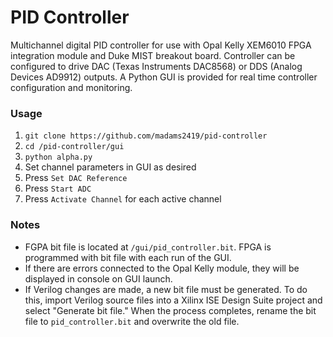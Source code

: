 PID Controller
===============

Multichannel digital PID controller for use with Opal Kelly XEM6010 FPGA
integration module and Duke MIST breakout board. Controller can be
configured to drive DAC (Texas Instruments DAC8568) or DDS (Analog
Devices AD9912) outputs. A Python GUI is provided for real time
controller configuration and monitoring.

### Usage

1. `git clone https://github.com/madams2419/pid-controller`
2. `cd /pid-controller/gui`
3. `python alpha.py`
4. Set channel parameters in GUI as desired
5. Press `Set DAC Reference`
6. Press `Start ADC`
7. Press `Activate Channel` for each active channel

### Notes

* FGPA bit file is located at `/gui/pid_controller.bit`. FPGA is
  programmed with bit file with each run of the GUI.
* If there are errors connected to the Opal Kelly module, they will be
  displayed in console on GUI launch.
* If Verilog changes are made, a new bit file must be generated. To do
  this, import Verilog source files into a Xilinx ISE Design Suite
  project and select "Generate bit file." When the process completes,
  rename the bit file to `pid_controller.bit` and overwrite the old
  file.
